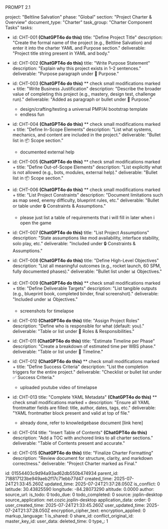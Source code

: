 PROMPT 2.1

project: "Beltline Salvation"
phase: "Global"
section: "Project Charter & Overview"
document_type: "Charter"
task_group: "Charter Component Tasks"
tasks:
  - id: CHT-001 **(ChatGPT4o do this)**
    title: "Define Project Title"
    description: "Create the formal name of the project (e.g., Beltline Salvation) and enter it into the charter YAML and Purpose section."
    deliverable: "Project title string present in YAML and body."
  
  - id: CHT-002 **(ChatGPT4o do this)**
    title: "Write Purpose Statement"
    description: "Explain why this project exists in 1–2 sentences."
    deliverable: "Purpose paragraph under 🎯 Purpose."

  - id: CHT-003 **(ChatGPT4o do this)** ** check small modifications marked +
    title: "Write Business Justification"
    description: "Describe the broader value of completing this project (e.g., mastery, design test, challenge run)."
    deliverable: "Added as paragraph or bullet under 🎯 Purpose."
	+ design/crafting/testing a universal PMP/AI bootstrap template
	+ endless fun

  - id: CHT-004 **(ChatGPT4o do this)** ** check small modifications marked +
    title: "Define In-Scope Elements"
    description: "List what systems, mechanics, and content are included in the project."
    deliverable: "Bullet list in 📦 Scope section."
	+ documented external help

  - id: CHT-005  **(ChatGPT4o do this)** ** check small modifications marked +
    title: "Define Out-of-Scope Elements"
    description: "List explicitly what is not allowed (e.g., bots, modules, external help)."
    deliverable: "Bullet list in 📦 Scope section."

  - id: CHT-006 **(ChatGPT4o do this)** ** check small modifications marked +
    title: "List Project Constraints"
    description: "Document limitations such as map seed, enemy difficulty, blueprint rules, etc."
    deliverable: "Bullet or table under 🔒 Constraints & Assumptions."
	+ please just list a table of requirements that i will fill in later when i open the game

  - id: CHT-007 **(ChatGPT4o do this)**
    title: "List Project Assumptions"
    description: "State assumptions like mod availability, interface stability, solo play, etc."
    deliverable: "Included under 🔒 Constraints & Assumptions."

  - id: CHT-008 **(ChatGPT4o do this)**
    title: "Define High-Level Objectives"
    description: "List all meaningful outcomes (e.g., rocket launch, 60 SPM, fully documented phases)."
    deliverable: "Bullet list under 📊 Objectives."

  - id: CHT-009 **(ChatGPT4o do this)** ** check small modifications marked +
    title: "Define Deliverable Targets"
    description: "List tangible outputs (e.g., blueprint book, completed binder, final screenshot)."
    deliverable: "Included under 📊 Objectives."
	- screenshots for timelapse

  - id: CHT-010 **(ChatGPT4o do this)**
    title: "Assign Project Roles"
    description: "Define who is responsible for what (default: you)."
    deliverable: "Table or list under 👤 Roles & Responsibilities."

  - id: CHT-011 **(ChatGPT4o do this)**
    title: "Estimate Timeline per Phase"
    description: "Create a breakdown of estimated time per WBS phase."
    deliverable: "Table or list under 📅 Timeline."

  - id: CHT-012 **(ChatGPT4o do this)** ** check small modifications marked +
    title: "Define Success Criteria"
    description: "List the completion triggers for the entire project."
    deliverable: "Checklist or bullet list under ✅ Success Criteria."
	+ uploaded youtube video of timelapse 

  - id: CHT-013
    title: "Complete YAML Metadata" **(ChatGPT4o do this)** ** check small modifications marked +
    description: "Ensure all YAML frontmatter fields are filled: title, author, dates, tags, etc."
    deliverable: "YAML frontmatter block present and valid at top of file."
	+ already done, refer to knowledgebase document [link here]
   

  - id: CHT-014
    title: "Insert Table of Contents" **(ChatGPT4o do this)** 
    description: "Add a TOC with anchored links to all charter sections."
    deliverable: "Table of Contents present and accurate."

  - id: CHT-015 **(ChatGPT4o do this)** 
    title: "Finalize Charter Formatting"
    description: "Review document for structure, clarity, and markdown correctness."
    deliverable: "Project Charter marked as Final."


id: 01554403c9d94a93ad62db550b474934
parent_id: 718817123be949aeb2f17c71ebb77d47
created_time: 2025-07-24T21:33:45.260Z
updated_time: 2025-07-24T21:37:28.050Z
is_conflict: 0
latitude: 30.43825590
longitude: -84.28073290
altitude: 0.0000
author: 
source_url: 
is_todo: 0
todo_due: 0
todo_completed: 0
source: joplin-desktop
source_application: net.cozic.joplin-desktop
application_data: 
order: 0
user_created_time: 2025-07-24T21:33:45.260Z
user_updated_time: 2025-07-24T21:37:28.050Z
encryption_cipher_text: 
encryption_applied: 0
markup_language: 1
is_shared: 0
share_id: 
conflict_original_id: 
master_key_id: 
user_data: 
deleted_time: 0
type_: 1